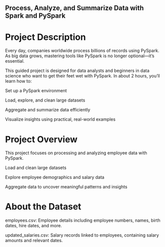 ## Process, Analyze, and Summarize Data with Spark and PySpark

# Project Description

Every day, companies worldwide process billions of records using PySpark. As big data grows, mastering tools like PySpark is no longer optional—it’s essential.

This guided project is designed for data analysts and beginners in data science who want to get their feet wet with PySpark. In about 2 hours, you’ll learn how to:

Set up a PySpark environment

Load, explore, and clean large datasets

Aggregate and summarize data efficiently

Visualize insights using practical, real-world examples

# Project Overview

This project focuses on processing and analyzing employee data with PySpark. 

Load and clean large datasets

Explore employee demographics and salary data

Aggregate data to uncover meaningful patterns and insights

# About the Dataset

employees.csv: Employee details including employee numbers, names, birth dates, hire dates, and more.

updated_salaries.csv: Salary records linked to employees, containing salary amounts and relevant dates.

